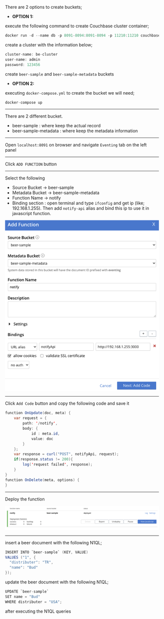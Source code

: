 There are 2 options to create buckets;

* **OPTION 1:**

execute the following command to create Couchbase cluster container;

```java
docker run -d --name db -p 8091-8094:8091-8094 -p 11210:11210 couchbase
```

create a cluster with the information below;

```java
cluster-name: be-cluster
user-name: admin
password: 123456
```

create `beer-sample` and `beer-sample-metadata` buckets

* **OPTION 2:**

executing `docker-compose.yml` to create the bucket we will need;
```java
docker-compose up
```
---

There are 2 different bucket.
* beer-sample : where keep the actual record
* beer-sample-metadata : where keep the metadata information

---

Open `localhost:8091` on browser and navigate `Eventing` tab on the left panel

---

Click `ADD FUNCTION` button

----

Select the following
* Source Bucket -> beer-sample
* Metadata Bucket -> beer-sample-metadata
* Function Name -> notify
* Binding section : open terminal and type `ifconfig` and get ip (like; 192.168.1.255). Then add `notify-api` alias and bind this ip to use it in javascript function.

![alt text](https://github.com/burakcanekici/be-spring/blob/main/couchbase-eventing/image/add_function.png)

---

Click `Add Code` button and copy the following code and save it

```java
function OnUpdate(doc, meta) {
    var request = {
        path: '/notify',
        body: {
            id : meta.id,
            value: doc
        }
    };
    var response = curl("POST", notifyApi, request);
    if(response.status != 200){
        log('request failed', response);
    }
}
function OnDelete(meta, options) {
}
```
---

Deploy the function

![alt text](https://github.com/burakcanekici/be-spring/blob/main/couchbase-eventing/image/deploy.png)

---

insert a beer document with the following N1QL;
```java
INSERT INTO `beer-sample` (KEY, VALUE)
VALUES ("1", {
  "distributer": "TR",
  "name": "Bud"
});
```

update the beer document with the following N1QL;
```java
UPDATE `beer-sample`
SET name = "Bud"
WHERE distributer = "USA";
```

after executing the N1QL queries 

